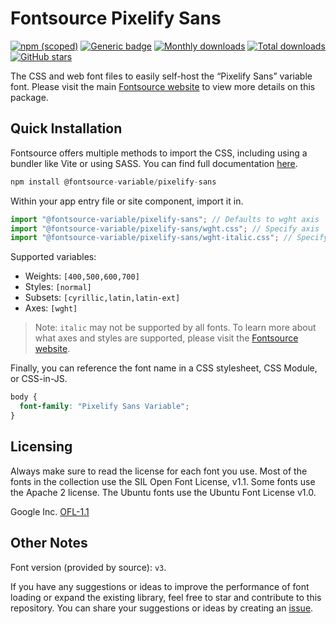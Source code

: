 # Fontsource Pixelify Sans

[![npm (scoped)](https://img.shields.io/npm/v/@fontsource-variable/pixelify-sans?color=brightgreen)](https://www.npmjs.com/package/@fontsource-variable/pixelify-sans) [![Generic badge](https://img.shields.io/badge/fontsource-passing-brightgreen)](https://github.com/fontsource/fontsource) [![Monthly downloads](https://badgen.net/npm/dm/@fontsource-variable/pixelify-sans)](https://github.com/fontsource/fontsource) [![Total downloads](https://badgen.net/npm/dt/@fontsource-variable/pixelify-sans)](https://github.com/fontsource/fontsource) [![GitHub stars](https://img.shields.io/github/stars/fontsource/fontsource.svg?style=social&label=Star)](https://github.com/fontsource/fontsource/stargazers)

The CSS and web font files to easily self-host the “Pixelify Sans” variable font. Please visit the main [Fontsource website](https://fontsource.org/fonts/pixelify-sans) to view more details on this package.

## Quick Installation

Fontsource offers multiple methods to import the CSS, including using a bundler like Vite or using SASS. You can find full documentation [here](https://fontsource.org/docs/getting-started/introduction).

```javascript
npm install @fontsource-variable/pixelify-sans
```

Within your app entry file or site component, import it in.

```javascript
import "@fontsource-variable/pixelify-sans"; // Defaults to wght axis
import "@fontsource-variable/pixelify-sans/wght.css"; // Specify axis
import "@fontsource-variable/pixelify-sans/wght-italic.css"; // Specify axis and style
```

Supported variables:
- Weights: `[400,500,600,700]`
- Styles: `[normal]`
- Subsets: `[cyrillic,latin,latin-ext]`
- Axes: `[wght]`

> Note: `italic` may not be supported by all fonts. To learn more about what axes and styles are supported, please visit the [Fontsource website](https://fontsource.org/fonts/pixelify-sans).

Finally, you can reference the font name in a CSS stylesheet, CSS Module, or CSS-in-JS.

```css
body {
  font-family: "Pixelify Sans Variable";
}
```

## Licensing
Always make sure to read the license for each font you use. Most of the fonts in the collection use the SIL Open Font License, v1.1. Some fonts use the Apache 2 license. The Ubuntu fonts use the Ubuntu Font License v1.0.

Google Inc.
[OFL-1.1](http://scripts.sil.org/OFL)

## Other Notes
Font version (provided by source): `v3`.

If you have any suggestions or ideas to improve the performance of font loading or expand the existing library, feel free to star and contribute to this repository. You can share your suggestions or ideas by creating an [issue](https://github.com/fontsource/fontsource/issues).
